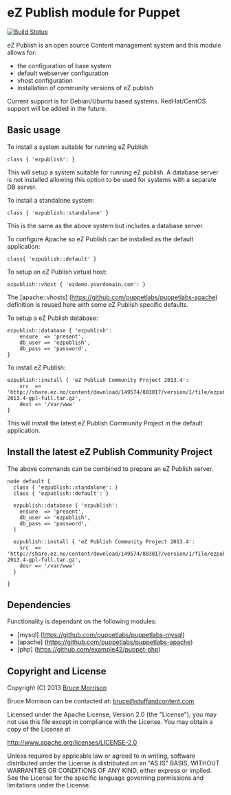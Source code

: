 eZ Publish module for Puppet
===========================

[![Build Status](https://secure.travis-ci.org/brucem/puppet-ezpublish.png)](http://travis-ci.org/brucem/puppet-ezpublish)

eZ Publish is an open source Content management system and this module allows
for: 
- the configuration of base system
- default webserver configuration
- vhost configuration
- installation of community versions of eZ publish

Current support is for Debian/Ubuntu based systems.  RedHat/CentOS support will
be added in the future.


Basic usage
-----------
To install a system suitable for running eZ Publish

```puppet
class { 'ezpublish': }
```

This will setup a system suitable for running eZ publish.  A database server is
not installed allowing this option to be used for systems with a separate DB
server.

To install a standalone system: 

```puppet
class { 'ezpublish::standalone' }
```

This is the same as the above system but includes a database server.


To configure Apache so eZ Publish can be installed as the default application: 

```puppet
class{ 'ezpublish::default' }
```

To setup an eZ Publish virtual host:

```puppet
ezpublish::vhost { 'ezdemo.yourdomain.com': }
```

The [apache::vhosts] (https://github.com/puppetlabs/puppetlabs-apache)
definition is reused here with some eZ Publish specific defaults.

To setup a eZ Publish database:

```puppet
ezpublish::database { 'ezpublish':
    ensure  => 'present',
    db_user => 'ezpublish',
    db_pass => 'password',
}
```

To install eZ Publish:

```puppet
ezpublish::install { 'eZ Publish Community Project 2013.4':
    src  => 'http://share.ez.no/content/download/149574/883017/version/1/file/ezpublish5_community_project-2013.4-gpl-full.tar.gz',
    dest => '/var/www'
}
```

This will install the latest eZ Publish Community Project in the default application.

Install the latest eZ Publish Community Project
-----------------------------------------------
The above commands can be combined to prepare an eZ Publish server.


```puppet
node default {
  class { 'ezpublish::standalone': }
  class { 'ezpublish::default': }

  ezpublish::database { 'ezpublish':
    ensure  => 'present',
    db_user => 'ezpublish',
    db_pass => 'password',
  }

  ezpublish::install { 'eZ Publish Community Project 2013.4':
    src  => 'http://share.ez.no/content/download/149574/883017/version/1/file/ezpublish5_community_project-2013.4-gpl-full.tar.gz',
    desr => '/var/www'
  }

}
```

Dependencies
------------
Functionality is dependant on the following modules:

- [mysql] (https://github.com/puppetlabs/puppetlabs-mysql)
- [apache] (https://github.com/puppetlabs/puppetlabs-apache)
- [php] (https://github.com/example42/puppet-php)

Copyright and License
---------------------

Copyright (C) 2013 [Bruce Morrison](http://www.stuffandcontent.com/)

Bruce Morrison can be contacted at: bruce@stuffandcontent.com

Licensed under the Apache License, Version 2.0 (the "License");
you may not use this file except in compliance with the License.
You may obtain a copy of the License at

  http://www.apache.org/licenses/LICENSE-2.0

Unless required by applicable law or agreed to in writing, software
distributed under the License is distributed on an "AS IS" BASIS,
WITHOUT WARRANTIES OR CONDITIONS OF ANY KIND, either express or implied.
See the License for the specific language governing permissions and
limitations under the License.
